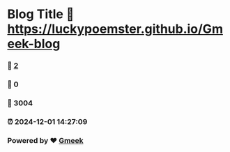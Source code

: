 # Blog Title :link: https://luckypoemster.github.io/Gmeek-blog 
### :page_facing_up: [2](https://luckypoemster.github.io/Gmeek-blog/tag.html) 
### :speech_balloon: 0 
### :hibiscus: 3004 
### :alarm_clock: 2024-12-01 14:27:09 
### Powered by :heart: [Gmeek](https://github.com/Meekdai/Gmeek)
